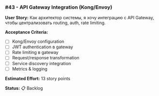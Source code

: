 ### #43 - API Gateway Integration (Kong/Envoy)

**User Story:**
Как архитектор системы, я хочу интеграцию с API Gateway, чтобы централизовать routing, auth, rate limiting.

**Acceptance Criteria:**
- [ ] Kong/Envoy configuration
- [ ] JWT authentication в gateway
- [ ] Rate limiting в gateway
- [ ] Request/response transformation
- [ ] Service discovery integration
- [ ] Metrics & logging

**Estimated Effort:** 13 story points

**Status:** 📋 Backlog